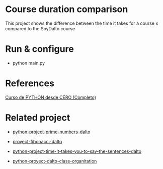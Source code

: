 # Course duration comparison

This project shows the difference between the time it takes for a course x compared to the SoyDalto course

# Run & configure

- python main.py

# References

[Curso de PYTHON desde CERO (Completo)](https://www.youtube.com/watch?v=nKPbfIU442g&t=24993s&pp=ygUJc295IGRhbHRv)

# Related project

- [python-project-prime-numbers-dalto](https://github.com/kevin-pb/python-project-prime-numbers-dalto)

- [proyect-fibonacci-dalto](https://github.com/kevin-pb/proyect-fibonacci-dalto)

- [python-project-time-it-takes-you-to-say-the-sentences-dalto](https://github.com/kevin-pb/python-project-time-it-takes-you-to-say-the-sentences-dalto)

- [python-proyect-dalto-class-organitation](https://github.com/kevin-pb/python-proyect-dalto-class-organitation-dalto)
